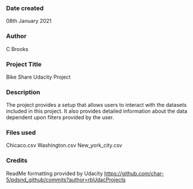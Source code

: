 ### Date created
08th January 2021

### Author
C Brooks

### Project Title
Bike Share Udacity Project

### Description
The project provides a setup that allows users to interact with the datasets included in this project. It also provides detailed information about the data dependent upon filters provided by the user.

### Files used
Chicaco.csv
Washington.csv
New_york_city.csv

### Credits
ReadMe formatting provided by Udacity
https://github.com/char-5/pdsnd_github/commits?author=rbUdacProjects
